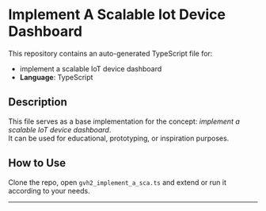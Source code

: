 # Implement A Scalable Iot Device Dashboard

This repository contains an auto-generated TypeScript file for:

- implement a scalable IoT device dashboard
- **Language**: TypeScript

## Description

This file serves as a base implementation for the concept: *implement a scalable IoT device dashboard*.  
It can be used for educational, prototyping, or inspiration purposes.

## How to Use

Clone the repo, open `gvh2_implement_a_sca.ts` and extend or run it according to your needs.

---


